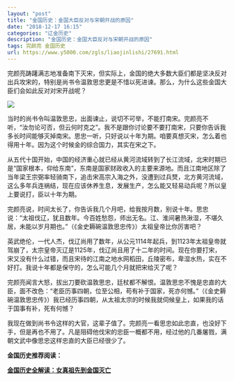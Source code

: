 ```yaml
---
layout: "post"
title: "金国历史：金国大臣反对与宋朝开战的原因"
date: "2018-12-17 16:15"
categories: "辽金历史"
description: "金国历史：金国大臣反对与宋朝开战的原因"
tags: 完颜亮 金国历史
url: https://www.y5000.com/zgls/liaojinlishi/27691.html
---
```






完颜亮踌躇满志地准备南下灭宋，但实际上，金国的绝大多数大臣们都是坚决反对出兵攻宋的，特别是尚书令温敦思忠更是不惜以死进谏。那么，为什么这些金国大臣们会如此反对对宋开战呢？

![](https://img.y5000.com/uploads/allimg/180116/8-1P11615532GR.jpg)

当时的尚书令叫温敦思忠，出面谏止，说切不可举，不能打南宋。完颜亮不听，“汝勿论可否，但云何时克之”。我不是跟你讨论要不要打南宋，只要你告诉我多长时间能够灭掉南宋。思忠一听，只好说以十年为期。咱要真想灭宋，怎么着也得用十年。因为这个时候金的综合国力，其实在宋之下。

从五代十国开始，中国的经济重心就已经从黄河流域转到了长江流域，北宋时期已是“国家根本，仰给东南”，东南是国家财政收入的主要来源地。而且江南地区除了当年梁王宗弼率轻骑南下，追击宋高宗入海之外，没遭到过兵燹，北方黄河流域，这么多年兵连祸结，现在应该休养生息，发展生产，怎么能又轻易动兵呢？所以皇上要说打，臣以十年为期。

完颜亮说，时间太长了，你告诉我几个月吧，给我按月数，别说十年。思忠说：“太祖伐辽，犹且数年。今百姓愁怨，师出无名。江、淮间暑热湫湿，不堪久居，未能以岁月期也。”（《金史耨碗温敦思忠传》）太祖皇帝比你厉害吧？

英武绝伦，一代人杰，伐辽尚用了数年，从公元1114年起兵，到1123年太祖皇帝就驾崩了，太宗皇帝灭辽是1125年，伐辽尚且用了十二年的时间。现在你要打宋，宋又没有什么过错，而且宋待的江南之地水网稻田，丘陵密布，卑湿水热，实在不好打。我说十年都是保守的，怎么可能几个月就把宋给灭了呢？

完颜亮闻言大怒，拔出刀要砍温敦思忠，廷杖都不解恨。温敦思忠不愧是忠直的大臣，面不改色：“老臣历事四朝，位至公相，苟有补于国家，死亦何憾。”（《金史耨碗温敦思忠传》）我已经历事四朝，从太祖太宗的时候我就伺候皇上，如果我的话于国事有补，死有何憾？

我现在做到尚书令这样的大官，这辈子值了。完颜亮一看思忠如此忠直，也没好下手，但是再也不用了。凡是阻碍他伐宋的忠臣一概都不用，经过他的几番屠戮，满朝文武中像思忠这样忠直的大臣已经很少了。

**金国历史推荐阅读：**

**[金国历史全解读：女真祖先到金国灭亡](https://www.y5000.com/zgls/liaojinlishi/2018/0115/27654.html)**
